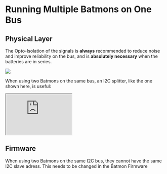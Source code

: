 # Running Multiple Batmons on One Bus
## Physical Layer
The Opto-Isolation of the signals is **always** recommended to reduce noise and improve reliability on the bus, and is **absolutely necessary** when the batteries are in series. 

<img src="https://docs.google.com/drawings/d/e/2PACX-1vSSV6fyriaixp0PDRjBdxFIVxhZ8ELfCNcv5u7R1rt2QOZqrMRk21A_jorUJ8LesAISPXVZpax_tMhw/pub?w=392&amp;h=128">

When using two Batmons on the same bus, an I2C splitter, like the one shown here, is useful:
<iframe src="https://drive.google.com/file/d/1kdmGyS9dustdxNOiyFwbxRhe6sMN49XO/preview" width="208" height="129"></iframe>

## Firmware
When using two Batmons on the same I2C bus, they cannot have the same I2C slave adress. This needs to be changed in the Batmon Firmware
 
 <!--- TODO: update the actual Batmon Firmware, and reference that code here --->